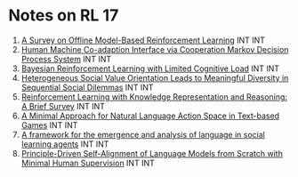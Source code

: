 # Notes on RL 17

1. [A Survey on Offline Model-Based Reinforcement Learning](https://arxiv.org/pdf/2305.03360) INT INT
2. [Human Machine Co-adaption Interface via Cooperation Markov Decision Process System](https://arxiv.org/pdf/2305.02058) INT INT
3.  [Bayesian Reinforcement Learning with Limited Cognitive Load](https://arxiv.org/pdf/2305.03263) INT INT
4.  [Heterogeneous Social Value Orientation Leads to Meaningful Diversity in Sequential Social Dilemmas](https://arxiv.org/pdf/2305.00768) INT INT
5.  [Reinforcement Learning with Knowledge Representation and Reasoning: A Brief Survey](https://arxiv.org/pdf/2304.12090) INT INT
6.  [A Minimal Approach for Natural Language Action Space in Text-based Games](https://arxiv.org/pdf/2305.04082) INT INT
7.  [A framework for the emergence and analysis of language in social learning agents](https://arxiv.org/pdf/2305.02632) INT INT
8.  [Principle-Driven Self-Alignment of Language Models from Scratch with Minimal Human Supervision](https://arxiv.org/pdf/2305.03047) INT INT